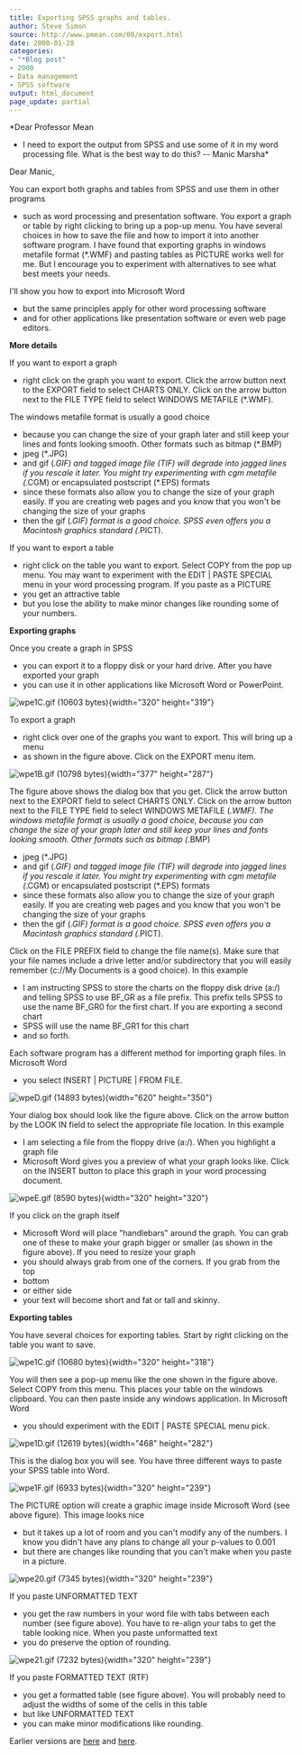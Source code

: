 ```yaml
---
title: Exporting SPSS graphs and tables.
author: Steve Simon
source: http://www.pmean.com/00/export.html
date: 2000-01-28
categories:
- "*Blog post"
- 2000
- Data management
- SPSS software
output: html_document
page_update: partial
---
```

*Dear Professor Mean
- I need to export the output from SPSS and use some
of it in my word processing file. What is the best way to do this? --
Manic Marsha*

<!---More--->

Dear Manic,

You can export both graphs and tables from SPSS and use them in other
programs
- such as word processing and presentation software. You
export a graph or table by right clicking to bring up a pop-up menu.
You have several choices in how to save the file and how to import it
into another software program. I have found that exporting graphs in
windows metafile format (*.WMF) and pasting tables as PICTURE works
well for me. But I encourage you to experiment with alternatives to
see what best meets your needs.

I'll show you how to export into Microsoft Word
- but the same
principles apply for other word processing software
- and for other
applications like presentation software or even web page editors.

**More details**

If you want to export a graph
- right click on the graph you want to
export. Click the arrow button next to the EXPORT field to select
CHARTS ONLY. Click on the arrow button next to the FILE TYPE field to
select WINDOWS METAFILE (*.WMF).

The windows metafile format is usually a good choice
- because you can
change the size of your graph later and still keep your lines and
fonts looking smooth. Other formats such as bitmap (*.BMP)
- jpeg
(*.JPG)
- and gif (*.GIF) and tagged image file (TIF) will degrade
into jagged lines if you rescale it later. You might try experimenting
with cgm metafile (*.CGM) or encapsulated postscript (*.EPS)
formats
- since these formats also allow you to change the size of your
graph easily. If you are creating web pages and you know that you
won't be changing the size of your graphs
- then the gif (*.GIF)
format is a good choice. SPSS even offers you a Macintosh graphics
standard (*.PICT).

If you want to export a table
- right click on the table you want to
export. Select COPY from the pop up menu. You may want to experiment
with the EDIT | PASTE SPECIAL menu in your word processing program.
If you paste as a PICTURE
- you get an attractive table
- but you lose
the ability to make minor changes like rounding some of your numbers.

**Exporting graphs**

Once you create a graph in SPSS
- you can export it to a floppy disk or
your hard drive. After you have exported your graph
- you can use it in
other applications like Microsoft Word or PowerPoint.

![wpe1C.gif (10603 bytes)](http://www.pmean.com/images/02/export01.gif){width="320"
height="319"}

To export a graph
- right click over one of the graphs you want to
export. This will bring up a menu
- as shown in the figure above. Click
on the EXPORT menu item.

![wpe1B.gif (10798 bytes)](http://www.pmean.com/images/02/export02.gif){width="377"
height="287"}

The figure above shows the dialog box that you get. Click the arrow
button next to the EXPORT field to select CHARTS ONLY. Click on the
arrow button next to the FILE TYPE field to select WINDOWS METAFILE
(*.WMF). The windows metafile format is usually a good choice,
because you can change the size of your graph later and still keep
your lines and fonts looking smooth. Other formats such as bitmap
(*.BMP)
- jpeg (*.JPG)
- and gif (*.GIF) and tagged image file (TIF)
will degrade into jagged lines if you rescale it later. You might try
experimenting with cgm metafile (*.CGM) or encapsulated postscript
(*.EPS) formats
- since these formats also allow you to change the
size of your graph easily. If you are creating web pages and you know
that you won't be changing the size of your graphs
- then the gif
(*.GIF) format is a good choice. SPSS even offers you a Macintosh
graphics standard (*.PICT).

Click on the FILE PREFIX field to change the file name(s). Make sure
that your file names include a drive letter and/or subdirectory that
you will easily remember (c://My Documents is a good choice). In this
example
- I am instructing SPSS to store the charts on the floppy disk
drive (a:/) and telling SPSS to use BF_GR as a file prefix. This
prefix tells SPSS to use the name BF_GR0 for the first chart. If you
are exporting a second chart
- SPSS will use the name BF_GR1 for this
chart
- and so forth.

Each software program has a different method for importing graph
files. In Microsoft Word
- you select INSERT | PICTURE | FROM FILE.

![wpeD.gif (14893 bytes)](http://www.pmean.com/images/02/export03.gif){width="620"
height="350"}

Your dialog box should look like the figure above. Click on the arrow
button by the LOOK IN field to select the appropriate file location.
In this example
- I am selecting a file from the floppy drive (a:/).
When you highlight a graph file
- Microsoft Word gives you a preview of
what your graph looks like. Click on the INSERT button to place this
graph in your word processing document.

![wpeE.gif (8590 bytes)](http://www.pmean.com/images/02/export04.gif){width="320"
height="320"}

If you click on the graph itself
- Microsoft Word will place
"handlebars" around the graph. You can grab one of these to make
your graph bigger or smaller (as shown in the figure above). If you
need to resize your graph
- you should always grab from one of the
corners. If you grab from the top
- bottom
- or either side
- your text
will become short and fat or tall and skinny.

**Exporting tables**

You have several choices for exporting tables. Start by right clicking
on the table you want to save.

![wpe1C.gif (10680 bytes)](http://www.pmean.com/images/02/export05.gif){width="320"
height="318"}

You will then see a pop-up menu like the one shown in the figure
above. Select COPY from this menu. This places your table on the
windows clipboard. You can then paste inside any windows application.
In Microsoft Word
- you should experiment with the EDIT | PASTE
SPECIAL menu pick.

![wpe1D.gif (12619 bytes)](http://www.pmean.com/images/02/export06.gif){width="468"
height="282"}

This is the dialog box you will see. You have three different ways to
paste your SPSS table into Word.

![wpe1F.gif (6933 bytes)](http://www.pmean.com/images/02/export07.gif){width="320"
height="239"}

The PICTURE option will create a graphic image inside Microsoft Word
(see above figure). This image looks nice
- but it takes up a lot of
room and you can't modify any of the numbers. I know you didn't have
any plans to change all your p-values to 0.001
- but there are changes
like rounding that you can't make when you paste in a picture.

![wpe20.gif (7345 bytes)](http://www.pmean.com/images/02/export08.gif){width="320"
height="239"}

If you paste UNFORMATTED TEXT
- you get the raw numbers in your word
file with tabs between each number (see figure above). You have to
re-align your tabs to get the table looking nice. When you paste
unformatted text
- you do preserve the option of rounding.

![wpe21.gif (7232 bytes)](http://www.pmean.com/images/02/export09.gif){width="320"
height="239"}

If you paste FORMATTED TEXT (RTF)
- you get a formatted table (see
figure above). You will probably need to adjust the widths of some of
the cells in this table
- but like UNFORMATTED TEXT
- you can make minor
modifications like rounding.

Earlier versions are [here][sim1] and [here][sim2].
 
[sim1]: http://www.pmean.com/00/export.html
[sim2]: http://new.pmean.com/exporting-spss-graphs/
 
